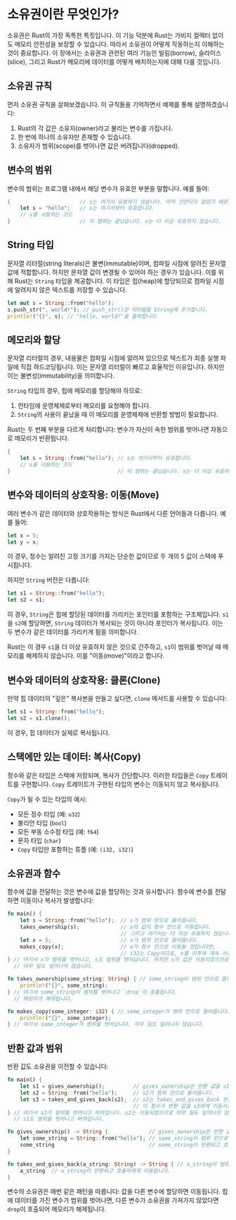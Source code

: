 # 소유권이란 무엇인가?

소유권은 Rust의 가장 독특한 특징입니다. 이 기능 덕분에 Rust는 가비지 컬렉터 없이도 메모리 안전성을 보장할 수 있습니다. 따라서 소유권이 어떻게 작동하는지 이해하는 것이 중요합니다. 이 장에서는 소유권과 관련된 여러 기능인 빌림(borrow), 슬라이스(slice), 그리고 Rust가 메모리에 데이터를 어떻게 배치하는지에 대해 다룰 것입니다.

## 소유권 규칙

먼저 소유권 규칙을 살펴보겠습니다. 이 규칙들을 기억하면서 예제를 통해 설명하겠습니다:

1. Rust의 각 값은 소유자(owner)라고 불리는 변수를 가집니다.
2. 한 번에 하나의 소유자만 존재할 수 있습니다.
3. 소유자가 범위(scope)를 벗어나면 값은 버려집니다(dropped).

## 변수의 범위

변수의 범위는 프로그램 내에서 해당 변수가 유효한 부분을 말합니다. 예를 들어:

```rust
{                      // s는 여기서 유효하지 않습니다. 아직 선언되지 않았기 때문입니다.
    let s = "hello";   // s는 여기서부터 유효합니다.
    // s를 사용하는 코드
}                      // 이 범위는 끝났습니다. s는 더 이상 유효하지 않습니다.
```

## String 타입

문자열 리터럴(string literals)은 불변(immutable)이며, 컴파일 시점에 알려진 문자열 값에 적합합니다. 하지만 문자열 값이 변경될 수 있어야 하는 경우가 있습니다. 이를 위해 Rust는 `String` 타입을 제공합니다. 이 타입은 힙(heap)에 할당되므로 컴파일 시점에 알려지지 않은 텍스트를 저장할 수 있습니다.

```rust
let mut s = String::from("hello");
s.push_str(", world!"); // push_str()은 리터럴을 String에 추가합니다.
println!("{}", s); // "hello, world!"를 출력합니다.
```

## 메모리와 할당

문자열 리터럴의 경우, 내용물은 컴파일 시점에 알려져 있으므로 텍스트가 최종 실행 파일에 직접 하드코딩됩니다. 이는 문자열 리터럴이 빠르고 효율적인 이유입니다. 하지만 이는 불변성(immutability)을 의미합니다.

`String` 타입의 경우, 힙에 메모리를 할당해야 하므로:

1. 런타임에 운영체제로부터 메모리를 요청해야 합니다.
2. `String`의 사용이 끝났을 때 이 메모리를 운영체제에 반환할 방법이 필요합니다.

Rust는 두 번째 부분을 다르게 처리합니다: 변수가 자신이 속한 범위를 벗어나면 자동으로 메모리가 반환됩니다.

```rust
{
    let s = String::from("hello"); // s는 여기서부터 유효합니다.
    // s를 사용하는 코드
}                                  // 이 범위는 끝났습니다. s는 더 이상 유효하지 않습니다.
```

## 변수와 데이터의 상호작용: 이동(Move)

여러 변수가 같은 데이터와 상호작용하는 방식은 Rust에서 다른 언어들과 다릅니다. 예를 들어:

```rust
let x = 5;
let y = x;
```

이 경우, 정수는 알려진 고정 크기를 가지는 단순한 값이므로 두 개의 5 값이 스택에 푸시됩니다.

하지만 `String` 버전은 다릅니다:

```rust
let s1 = String::from("hello");
let s2 = s1;
```

이 경우, `String`은 힙에 할당된 데이터를 가리키는 포인터를 포함하는 구조체입니다. `s1`을 `s2`에 할당하면, `String` 데이터가 복사되는 것이 아니라 포인터가 복사됩니다. 이는 두 변수가 같은 데이터를 가리키게 됨을 의미합니다.

Rust는 이 경우 `s1`을 더 이상 유효하지 않은 것으로 간주하고, `s1`이 범위를 벗어날 때 메모리를 해제하지 않습니다. 이를 "이동(move)"이라고 합니다.

## 변수와 데이터의 상호작용: 클론(Clone)

만약 힙 데이터의 "깊은" 복사본을 만들고 싶다면, `clone` 메서드를 사용할 수 있습니다:

```rust
let s1 = String::from("hello");
let s2 = s1.clone();
```

이 경우, 힙 데이터가 실제로 복사됩니다.

## 스택에만 있는 데이터: 복사(Copy)

정수와 같은 타입은 스택에 저장되며, 복사가 간단합니다. 이러한 타입들은 `Copy` 트레이트를 구현합니다. `Copy` 트레이트가 구현된 타입의 변수는 이동되지 않고 복사됩니다.

`Copy`가 될 수 있는 타입의 예시:
- 모든 정수 타입 (예: `u32`)
- 불리언 타입 (`bool`)
- 모든 부동 소수점 타입 (예: `f64`)
- 문자 타입 (`char`)
- `Copy` 타입만 포함하는 튜플 (예: `(i32, i32)`)

## 소유권과 함수

함수에 값을 전달하는 것은 변수에 값을 할당하는 것과 유사합니다. 함수에 변수를 전달하면 이동이나 복사가 발생합니다:

```rust
fn main() {
    let s = String::from("hello");  // s가 범위 안으로 들어옵니다.
    takes_ownership(s);             // s의 값이 함수 안으로 이동됩니다.
                                    // 그리고 여기서는 더 이상 유효하지 않습니다.
    let x = 5;                      // x가 범위 안으로 들어옵니다.
    makes_copy(x);                  // x가 함수 안으로 이동될 것입니다만,
                                    // i32는 Copy이므로, x를 이후에 계속 사용해도 됩니다.
} // 여기서 x가 범위를 벗어나고, s도 범위를 벗어납니다. 하지만 s의 값은 이동되었으므로
  // 아무 일도 일어나지 않습니다.

fn takes_ownership(some_string: String) { // some_string이 범위 안으로 들어옵니다.
    println!("{}", some_string);
} // 여기서 some_string이 범위를 벗어나고 `drop`이 호출됩니다.
  // 메모리가 해제됩니다.

fn makes_copy(some_integer: i32) { // some_integer가 범위 안으로 들어옵니다.
    println!("{}", some_integer);
} // 여기서 some_integer가 범위를 벗어납니다. 아무 일도 일어나지 않습니다.
```

## 반환 값과 범위

반환 값도 소유권을 이전할 수 있습니다:

```rust
fn main() {
    let s1 = gives_ownership();         // gives_ownership은 반환 값을 s1에게 이동시킵니다.
    let s2 = String::from("hello");     // s2가 범위 안으로 들어옵니다.
    let s3 = takes_and_gives_back(s2);  // s2는 takes_and_gives_back 안으로 이동되고,
                                        // 이 함수가 반환 값을 s3에게 이동시킵니다.
} // 여기서 s3가 범위를 벗어나고 버려집니다. s2는 이동되었으므로 아무 일도 일어나지 않습니다.
  // s1도 범위를 벗어나고 버려집니다.

fn gives_ownership() -> String {             // gives_ownership은 반환 값을 호출자에게 이동시킵니다.
    let some_string = String::from("hello"); // some_string이 범위 안으로 들어옵니다.
    some_string                              // some_string이 반환되고 호출자에게 이동됩니다.
}

fn takes_and_gives_back(a_string: String) -> String { // a_string이 범위 안으로 들어옵니다.
    a_string  // a_string이 반환되고 호출자에게 이동됩니다.
}
```

변수의 소유권은 매번 같은 패턴을 따릅니다: 값을 다른 변수에 할당하면 이동됩니다. 힙에 데이터를 가진 변수가 범위를 벗어나면, 다른 변수가 소유권을 가져가지 않았다면 `drop`이 호출되어 메모리가 해제됩니다.